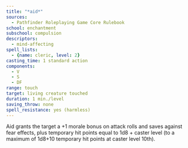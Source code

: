 ```yaml
---
title: "*aid*"
sources:
  - Pathfinder Roleplaying Game Core Rulebook
school: enchantment
subschool: compulsion
descriptors:
  - mind-affecting
spell_lists:
  - {name: cleric, level: 2}
casting_time: 1 standard action
components:
  - V
  - S
  - DF
range: touch
target: living creature touched
duration: 1 min./level
saving_throw: none
spell_resistance: yes (harmless)
---
```


Aid grants the target a +1 morale bonus on attack rolls and saves against fear effects, plus temporary hit points equal to 1d8 + caster level (to a maximum of 1d8+10 temporary hit points at caster level 10th).

